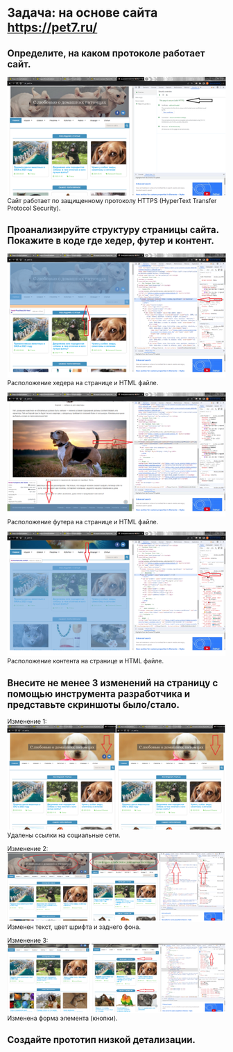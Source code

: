 # Задача: на основе сайта https://pet7.ru/

## Определите, на каком протоколе работает сайт.

![Протокол сайта - HTTPS](images/protocol.png) Сайт работает по защищенному протоколу HTTPS (HyperText Transfer Protocol Security).

## Проанализируйте структуру страницы сайта. Покажите в коде где хедер, футер и контент.

![Расположение хедера](images/header.png) Расположение хедера на странице и HTML файле.

![Расположение футера](images/footer.png) Расположение футера на странице и HTML файле.

![Расположение контента](images/content.png) Расположение контента на странице и HTML файле.

## Внесите не менее 3 изменений на страницу с помощью инструмента разработчика и представьте скриншоты было/стало.

Изменение 1: 
![Удаление ссылок на социальные сети](images/change1.png) Удалены ссылки на социальные сети.

Изменение 2: 
![Изменение текста, цвета шрифта и заднего фона](images/change2.png) Изменен текст, цвет шрифта и заднего фона.

Изменение 3: 
![Изменение формы элемента](images/change3.png) Изменена форма элемента (кнопки).

## Создайте прототип низкой детализации.

